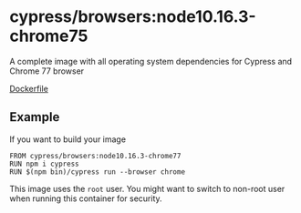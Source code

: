 # cypress/browsers:node10.16.3-chrome75

A complete image with all operating system dependencies for Cypress and Chrome 77 browser

[Dockerfile](Dockerfile)

## Example

If you want to build your image

```
FROM cypress/browsers:node10.16.3-chrome77
RUN npm i cypress
RUN $(npm bin)/cypress run --browser chrome
```

This image uses the `root` user. You might want to switch to non-root
user when running this container for security.
